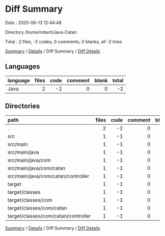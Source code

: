 # Diff Summary

Date : 2025-06-13 12:44:48

Directory /home/robert/Java-Catan

Total : 2 files,  -2 codes, 0 comments, 0 blanks, all -2 lines

[Summary](results.md) / [Details](details.md) / Diff Summary / [Diff Details](diff-details.md)

## Languages
| language | files | code | comment | blank | total |
| :--- | ---: | ---: | ---: | ---: | ---: |
| Java | 2 | -2 | 0 | 0 | -2 |

## Directories
| path | files | code | comment | blank | total |
| :--- | ---: | ---: | ---: | ---: | ---: |
| . | 2 | -2 | 0 | 0 | -2 |
| src | 1 | -1 | 0 | 0 | -1 |
| src/main | 1 | -1 | 0 | 0 | -1 |
| src/main/java | 1 | -1 | 0 | 0 | -1 |
| src/main/java/com | 1 | -1 | 0 | 0 | -1 |
| src/main/java/com/catan | 1 | -1 | 0 | 0 | -1 |
| src/main/java/com/catan/controller | 1 | -1 | 0 | 0 | -1 |
| target | 1 | -1 | 0 | 0 | -1 |
| target/classes | 1 | -1 | 0 | 0 | -1 |
| target/classes/com | 1 | -1 | 0 | 0 | -1 |
| target/classes/com/catan | 1 | -1 | 0 | 0 | -1 |
| target/classes/com/catan/controller | 1 | -1 | 0 | 0 | -1 |

[Summary](results.md) / [Details](details.md) / Diff Summary / [Diff Details](diff-details.md)